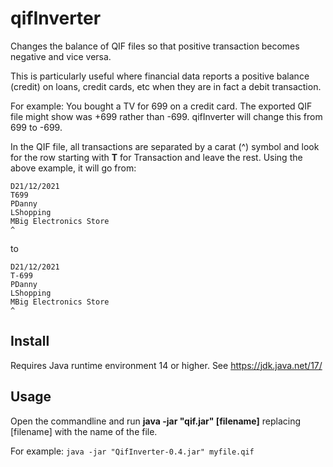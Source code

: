 # qifInverter
Changes the balance of QIF files so that positive transaction becomes negative and vice versa.

This is particularly useful where financial data reports a positive balance (credit) on loans, credit cards, etc when they are in fact a debit transaction.

For example:
You bought a TV for 699 on a credit card. The exported QIF file might show was +699 rather than -699. qifInverter will change this from 699 to -699.

In the QIF file, all transactions are separated by a carat (^) symbol and look for the row starting with **T** for Transaction and leave the rest. Using the above example, it will go from:
```
D21/12/2021
T699
PDanny
LShopping
MBig Electronics Store
^
```
to
```
D21/12/2021
T-699
PDanny
LShopping
MBig Electronics Store
^
```

## Install
Requires Java runtime environment 14 or higher. See https://jdk.java.net/17/

## Usage
Open the commandline and run **java -jar "qif.jar" [filename]** replacing [filename] with the name of the file.

For example:
`java -jar "QifInverter-0.4.jar" myfile.qif`
